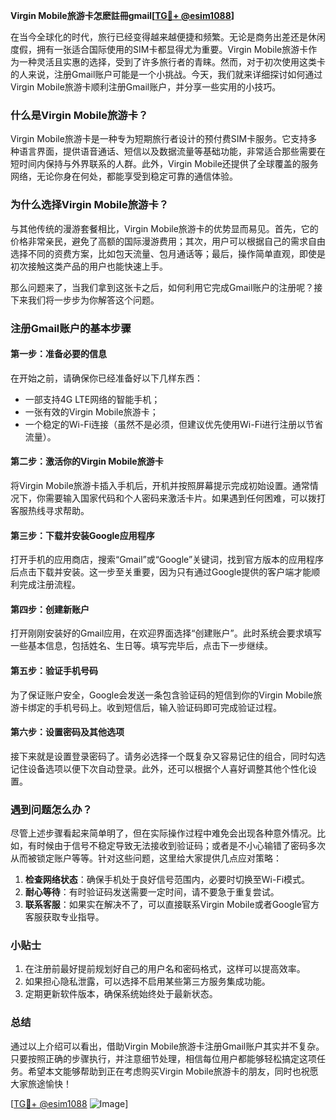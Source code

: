 **Virgin Mobile旅游卡怎麽註冊gmail[[TG💪+ @esim1088](https://t.me/s/esim1088)]**

在当今全球化的时代，旅行已经变得越来越便捷和频繁。无论是商务出差还是休闲度假，拥有一张适合国际使用的SIM卡都显得尤为重要。Virgin Mobile旅游卡作为一种灵活且实惠的选择，受到了许多旅行者的青睐。然而，对于初次使用这类卡的人来说，注册Gmail账户可能是一个小挑战。今天，我们就来详细探讨如何通过Virgin Mobile旅游卡顺利注册Gmail账户，并分享一些实用的小技巧。

### 什么是Virgin Mobile旅游卡？

Virgin Mobile旅游卡是一种专为短期旅行者设计的预付费SIM卡服务。它支持多种语言界面，提供语音通话、短信以及数据流量等基础功能，非常适合那些需要在短时间内保持与外界联系的人群。此外，Virgin Mobile还提供了全球覆盖的服务网络，无论你身在何处，都能享受到稳定可靠的通信体验。

### 为什么选择Virgin Mobile旅游卡？

与其他传统的漫游套餐相比，Virgin Mobile旅游卡的优势显而易见。首先，它的价格非常亲民，避免了高额的国际漫游费用；其次，用户可以根据自己的需求自由选择不同的资费方案，比如包天流量、包月通话等；最后，操作简单直观，即使是初次接触这类产品的用户也能快速上手。

那么问题来了，当我们拿到这张卡之后，如何利用它完成Gmail账户的注册呢？接下来我们将一步步为你解答这个问题。

### 注册Gmail账户的基本步骤

#### 第一步：准备必要的信息
在开始之前，请确保你已经准备好以下几样东西：
- 一部支持4G LTE网络的智能手机；
- 一张有效的Virgin Mobile旅游卡；
- 一个稳定的Wi-Fi连接（虽然不是必须，但建议优先使用Wi-Fi进行注册以节省流量）。

#### 第二步：激活你的Virgin Mobile旅游卡
将Virgin Mobile旅游卡插入手机后，开机并按照屏幕提示完成初始设置。通常情况下，你需要输入国家代码和个人密码来激活卡片。如果遇到任何困难，可以拨打客服热线寻求帮助。

#### 第三步：下载并安装Google应用程序
打开手机的应用商店，搜索“Gmail”或“Google”关键词，找到官方版本的应用程序后点击下载并安装。这一步至关重要，因为只有通过Google提供的客户端才能顺利完成注册流程。

#### 第四步：创建新账户
打开刚刚安装好的Gmail应用，在欢迎界面选择“创建账户”。此时系统会要求填写一些基本信息，包括姓名、生日等。填写完毕后，点击下一步继续。

#### 第五步：验证手机号码
为了保证账户安全，Google会发送一条包含验证码的短信到你的Virgin Mobile旅游卡绑定的手机号码上。收到短信后，输入验证码即可完成验证过程。

#### 第六步：设置密码及其他选项
接下来就是设置登录密码了。请务必选择一个既复杂又容易记住的组合，同时勾选记住设备选项以便下次自动登录。此外，还可以根据个人喜好调整其他个性化设置。

### 遇到问题怎么办？

尽管上述步骤看起来简单明了，但在实际操作过程中难免会出现各种意外情况。比如，有时候由于信号不稳定导致无法接收到验证码；或者是不小心输错了密码多次从而被锁定账户等等。针对这些问题，这里给大家提供几点应对策略：

1. **检查网络状态**：确保手机处于良好信号范围内，必要时切换至Wi-Fi模式。
2. **耐心等待**：有时验证码发送需要一定时间，请不要急于重复尝试。
3. **联系客服**：如果实在解决不了，可以直接联系Virgin Mobile或者Google官方客服获取专业指导。

### 小贴士

1. 在注册前最好提前规划好自己的用户名和密码格式，这样可以提高效率。
2. 如果担心隐私泄露，可以选择不启用某些第三方服务集成功能。
3. 定期更新软件版本，确保系统始终处于最新状态。

### 总结

通过以上介绍可以看出，借助Virgin Mobile旅游卡注册Gmail账户其实并不复杂。只要按照正确的步骤执行，并注意细节处理，相信每位用户都能够轻松搞定这项任务。希望本文能够帮助到正在考虑购买Virgin Mobile旅游卡的朋友，同时也祝愿大家旅途愉快！

[[TG💪+ @esim1088](https://t.me/s/esim1088) ![Image](https://i.postimg.cc/4NQfJmqS/Snipaste-2025-05-13-00-14-12.png)]